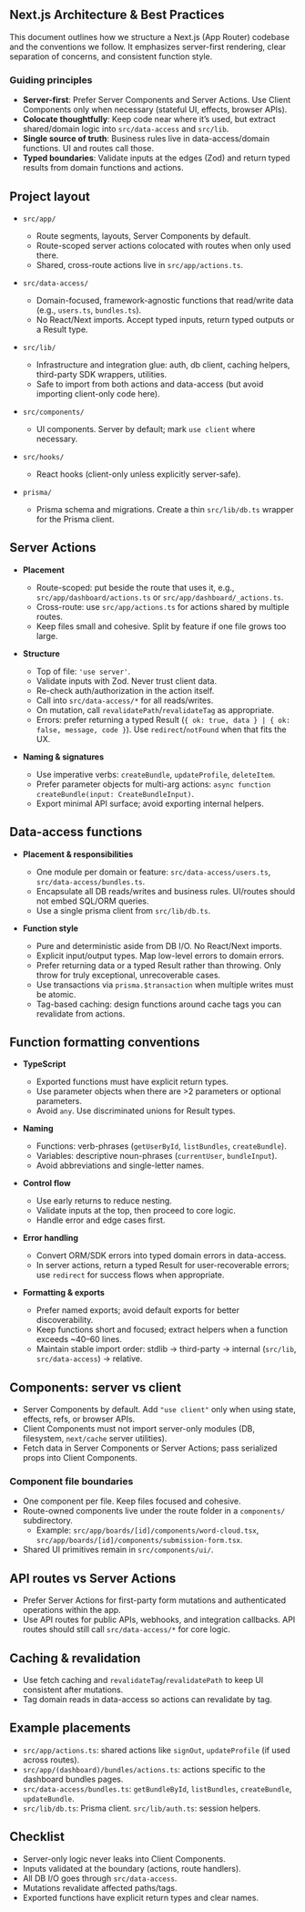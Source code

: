 ## Next.js Architecture & Best Practices

This document outlines how we structure a Next.js (App Router) codebase and the conventions we follow. It emphasizes server-first rendering, clear separation of concerns, and consistent function style.

### Guiding principles

- **Server-first**: Prefer Server Components and Server Actions. Use Client Components only when necessary (stateful UI, effects, browser APIs).
- **Colocate thoughtfully**: Keep code near where it’s used, but extract shared/domain logic into `src/data-access` and `src/lib`.
- **Single source of truth**: Business rules live in data-access/domain functions. UI and routes call those.
- **Typed boundaries**: Validate inputs at the edges (Zod) and return typed results from domain functions and actions.

## Project layout

- `src/app/`

  - Route segments, layouts, Server Components by default.
  - Route-scoped server actions colocated with routes when only used there.
  - Shared, cross-route actions live in `src/app/actions.ts`.

- `src/data-access/`

  - Domain-focused, framework-agnostic functions that read/write data (e.g., `users.ts`, `bundles.ts`).
  - No React/Next imports. Accept typed inputs, return typed outputs or a Result type.

- `src/lib/`

  - Infrastructure and integration glue: auth, db client, caching helpers, third-party SDK wrappers, utilities.
  - Safe to import from both actions and data-access (but avoid importing client-only code here).

- `src/components/`

  - UI components. Server by default; mark `use client` where necessary.

- `src/hooks/`

  - React hooks (client-only unless explicitly server-safe).

- `prisma/`
  - Prisma schema and migrations. Create a thin `src/lib/db.ts` wrapper for the Prisma client.

## Server Actions

- **Placement**

  - Route-scoped: put beside the route that uses it, e.g., `src/app/dashboard/actions.ts` or `src/app/dashboard/_actions.ts`.
  - Cross-route: use `src/app/actions.ts` for actions shared by multiple routes.
  - Keep files small and cohesive. Split by feature if one file grows too large.

- **Structure**

  - Top of file: `'use server'`.
  - Validate inputs with Zod. Never trust client data.
  - Re-check auth/authorization in the action itself.
  - Call into `src/data-access/*` for all reads/writes.
  - On mutation, call `revalidatePath`/`revalidateTag` as appropriate.
  - Errors: prefer returning a typed Result (`{ ok: true, data } | { ok: false, message, code }`). Use `redirect`/`notFound` when that fits the UX.

- **Naming & signatures**
  - Use imperative verbs: `createBundle`, `updateProfile`, `deleteItem`.
  - Prefer parameter objects for multi-arg actions: `async function createBundle(input: CreateBundleInput)`.
  - Export minimal API surface; avoid exporting internal helpers.

## Data-access functions

- **Placement & responsibilities**

  - One module per domain or feature: `src/data-access/users.ts`, `src/data-access/bundles.ts`.
  - Encapsulate all DB reads/writes and business rules. UI/routes should not embed SQL/ORM queries.
  - Use a single prisma client from `src/lib/db.ts`.

- **Function style**
  - Pure and deterministic aside from DB I/O. No React/Next imports.
  - Explicit input/output types. Map low-level errors to domain errors.
  - Prefer returning data or a typed Result rather than throwing. Only throw for truly exceptional, unrecoverable cases.
  - Use transactions via `prisma.$transaction` when multiple writes must be atomic.
  - Tag-based caching: design functions around cache tags you can revalidate from actions.

## Function formatting conventions

- **TypeScript**

  - Exported functions must have explicit return types.
  - Use parameter objects when there are >2 parameters or optional parameters.
  - Avoid `any`. Use discriminated unions for Result types.

- **Naming**

  - Functions: verb-phrases (`getUserById`, `listBundles`, `createBundle`).
  - Variables: descriptive noun-phrases (`currentUser`, `bundleInput`).
  - Avoid abbreviations and single-letter names.

- **Control flow**

  - Use early returns to reduce nesting.
  - Validate inputs at the top, then proceed to core logic.
  - Handle error and edge cases first.

- **Error handling**

  - Convert ORM/SDK errors into typed domain errors in data-access.
  - In server actions, return a typed Result for user-recoverable errors; use `redirect` for success flows when appropriate.

- **Formatting & exports**
  - Prefer named exports; avoid default exports for better discoverability.
  - Keep functions short and focused; extract helpers when a function exceeds ~40–60 lines.
  - Maintain stable import order: stdlib → third-party → internal (`src/lib`, `src/data-access`) → relative.

## Components: server vs client

- Server Components by default. Add `"use client"` only when using state, effects, refs, or browser APIs.
- Client Components must not import server-only modules (DB, filesystem, `next/cache` server utilities).
- Fetch data in Server Components or Server Actions; pass serialized props into Client Components.

### Component file boundaries

- One component per file. Keep files focused and cohesive.
- Route-owned components live under the route folder in a `components/` subdirectory.
  - Example: `src/app/boards/[id]/components/word-cloud.tsx`, `src/app/boards/[id]/components/submission-form.tsx`.
- Shared UI primitives remain in `src/components/ui/`.

## API routes vs Server Actions

- Prefer Server Actions for first-party form mutations and authenticated operations within the app.
- Use API routes for public APIs, webhooks, and integration callbacks. API routes should still call `src/data-access/*` for core logic.

## Caching & revalidation

- Use fetch caching and `revalidateTag`/`revalidatePath` to keep UI consistent after mutations.
- Tag domain reads in data-access so actions can revalidate by tag.

## Example placements

- `src/app/actions.ts`: shared actions like `signOut`, `updateProfile` (if used across routes).
- `src/app/(dashboard)/bundles/actions.ts`: actions specific to the dashboard bundles pages.
- `src/data-access/bundles.ts`: `getBundleById`, `listBundles`, `createBundle`, `updateBundle`.
- `src/lib/db.ts`: Prisma client. `src/lib/auth.ts`: session helpers.

## Checklist

- Server-only logic never leaks into Client Components.
- Inputs validated at the boundary (actions, route handlers).
- All DB I/O goes through `src/data-access`.
- Mutations revalidate affected paths/tags.
- Exported functions have explicit return types and clear names.
